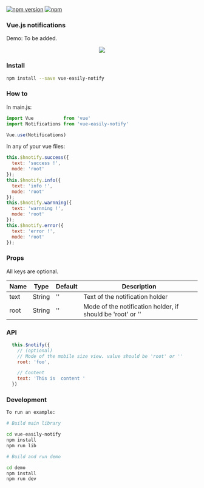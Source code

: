 [![npm version](https://badge.fury.io/js/vue-notification.svg)](https://badge.fury.io/js/vue-notification)
[![npm](https://img.shields.io/npm/dm/vue-notification.svg)](https://www.npmjs.com/package/vue-notification)

### Vue.js notifications

Demo: To be added.

<p align="center">
  <img src="https://media.giphy.com/media/xUn3C6FmbGmszMem64/giphy.gif">
</p>

### Install

```bash
npm install --save vue-easily-notify
```

### How to

In main.js:

```javascript
import Vue           from 'vue'
import Notifications from 'vue-easily-notify'

Vue.use(Notifications)
```



In any of your vue files:

```javascript
this.$hnotify.success({
  text: 'success !',
  mode: 'root'
});
this.$hnotify.info({
  text: 'info !',
  mode: 'root'
});
this.$hnotify.warnning({
  text: 'warnning !',
  mode: 'root'
});
this.$hnotify.error({
  text: 'error !',
  mode: 'root'
});
```

### Props

All keys are optional.

| Name           | Type    | Default      | Description |
| ---            | ---     | ---          | ---         |
| text           | String  | ''           | Text of the notification holder |
| root           | String  | ''           | Mode of the notification holder, if should be 'root' or '' |

### API

```javascript
  this.$notify({
    // (optional)
    // Mode of the mobile size view. value should be 'root' or ''
    root: 'foo',

    // Content
    text: 'This is  content '
  })
```



### Development

```bash
To run an example:

# Build main library

cd vue-easily-notify
npm install
npm run lib

# Build and run demo

cd demo
npm install
npm run dev

```

